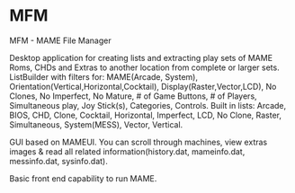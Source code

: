 # MFM
MFM - MAME File Manager

Desktop application for creating lists and extracting play sets of MAME Roms, CHDs and Extras to another location from complete or larger sets.
ListBuilder with filters for: MAME(Arcade, System), Orientation(Vertical,Horizontal,Cocktail), Display(Raster,Vector,LCD), No Clones, No Imperfect, No Mature, # of Game Buttons, # of Players, Simultaneous play, Joy Stick(s), Categories, Controls.
Built in lists: Arcade, BIOS, CHD, Clone, Cocktail, Horizontal, Imperfect, LCD, No Clone, Raster, Simultaneous, System(MESS), Vector, Vertical.

GUI based on MAMEUI. You can scroll through machines, view extras images & read all related information(history.dat, mameinfo.dat, messinfo.dat, sysinfo.dat).

Basic front end capability to run MAME.
